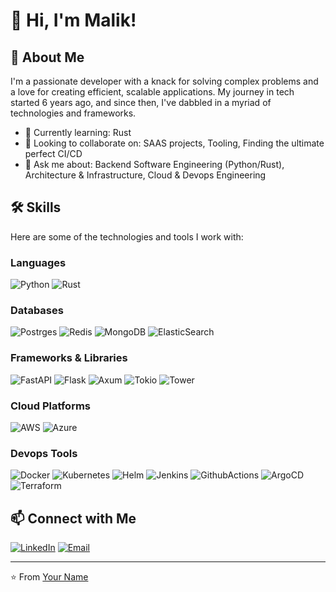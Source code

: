 # 👋 Hi, I'm Malik!


## 🚀 About Me

I'm a passionate developer with a knack for solving complex problems and a love for creating efficient, scalable applications. My journey in tech started 6 years ago, and since then, I've dabbled in a myriad of technologies and frameworks.

- 🌱 Currently learning: Rust 
- 👯 Looking to collaborate on: SAAS projects, Tooling, Finding the ultimate perfect CI/CD
- 💬 Ask me about: Backend Software Engineering (Python/Rust), Architecture & Infrastructure, Cloud & Devops Engineering

## 🛠️ Skills

Here are some of the technologies and tools I work with:

### Languages
![Python](https://img.shields.io/badge/Python-3670A0?style=for-the-badge&logo=python&logoColor=ffdd54)
![Rust](https://img.shields.io/badge/Rust-black?style=for-the-badge&logo=rust&logoColor=#E57324)

### Databases
![Postrges](https://img.shields.io/badge/PostgreSQL-316192?style=for-the-badge&logo=postgresql&logoColor=white)
![Redis](https://img.shields.io/badge/redis-%23DD0031.svg?&style=for-the-badge&logo=redis&logoColor=white)
![MongoDB](https://img.shields.io/badge/MongoDB-4EA94B?style=for-the-badge&logo=mongodb&logoColor=white)
![ElasticSearch](https://img.shields.io/badge/Elastic_Search-005571?style=for-the-badge&logo=elasticsearch&logoColor=white)

### Frameworks & Libraries
![FastAPI](https://img.shields.io/badge/fastapi-109989?style=for-the-badge&logo=FASTAPI&logoColor=white)
![Flask](https://img.shields.io/badge/Flask-000000?style=for-the-badge&logo=flask&logoColor=white)
![Axum]()
![Tokio]()
![Tower]()

### Cloud Platforms
![AWS](https://img.shields.io/badge/Amazon_AWS-FF9900)
![Azure](https://img.shields.io/badge/microsoft%20azure-0089D6?style=for-the-badge&logo=microsoft-azure&logoColor=white)

### Devops Tools
![Docker](https://img.shields.io/badge/Docker-2496ED?style=for-the-badge&logo=docker&logoColor=white)
![Kubernetes](https://img.shields.io/badge/Kubernetes-326CE5?style=for-the-badge&logo=kubernetes&logoColor=white)
![Helm](https://img.shields.io/badge/Helm-0F1689?style=for-the-badge&logo=Helm&labelColor=0F1689)
![Jenkins](https://img.shields.io/badge/Jenkins-49728B?style=for-the-badge&logo=jenkins&logoColor=white)
![GithubActions](https://img.shields.io/badge/Github%20Actions-282a2e?style=for-the-badge&logo=githubactions&logoColor=367cfe)
![ArgoCD](https://img.shields.io/badge/Jenkins-49728B?style=for-the-badge&logo=jenkins&logoColor=white)
![Terraform](https://img.shields.io/badge/Terraform-7B42BC?style=for-the-badge&logo=terraform&logoColor=white)

## 📫 Connect with Me

[![LinkedIn](https://img.shields.io/badge/LinkedIn-0077B5?style=for-the-badge&logo=linkedin&logoColor=white)](https://www.linkedin.com/in/malikeljaouadi/)
[![Email](https://img.shields.io/badge/Email-D14836?style=for-the-badge&logo=gmail&logoColor=white)](malikeljaouadi@gmail.com)

---

⭐️ From [Your Name](https://github.com/MalikEljaouadi)
